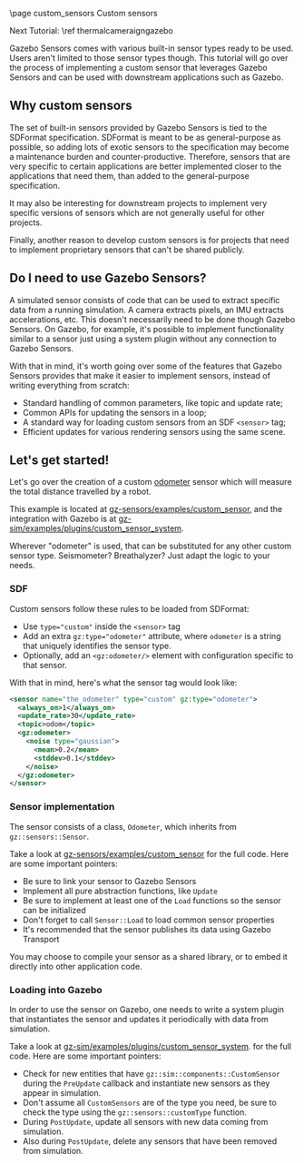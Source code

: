 \page custom_sensors Custom sensors

Next Tutorial: \ref thermalcameraigngazebo

Gazebo Sensors comes with various built-in sensor types ready to be used.
Users aren't limited to those sensor types though. This tutorial will go over
the process of implementing a custom sensor that leverages Gazebo Sensors
and can be used with downstream applications such as Gazebo.

## Why custom sensors

The set of built-in sensors provided by Gazebo Sensors is tied to the
SDFormat specification. SDFormat is meant to be as general-purpose as possible,
so adding lots of exotic sensors to the specification may become a maintenance
burden and counter-productive. Therefore, sensors that are very specific to
certain applications are better implemented closer to the applications that
need them, than added to the general-purpose specification.

It may also be interesting for downstream projects to implement very specific
versions of sensors which are not generally useful for other projects.

Finally, another reason to develop custom sensors is for projects that need to
implement proprietary sensors that can't be shared publicly.

## Do I need to use Gazebo Sensors?

A simulated sensor consists of code that can be used to extract specific data
from a running simulation. A camera extracts pixels, an IMU extracts
accelerations, etc. This doesn't necessarily need to be done though Gazebo
Sensors. On Gazebo, for example, it's possible to implement
functionality similar to a sensor just using a system plugin without any
connection to Gazebo Sensors.

With that in mind, it's worth going over some of the features that Gazebo
Sensors provides that make it easier to implement sensors, instead of writing
everything from scratch:

* Standard handling of common parameters, like topic and update rate;
* Common APIs for updating the sensors in a loop;
* A standard way for loading custom sensors from an SDF `<sensor>` tag;
* Efficient updates for various rendering sensors using the same scene.

## Let's get started!

Let's go over the creation of a custom
[odometer](https://en.wikipedia.org/wiki/Odometer) sensor which will measure
the total distance travelled by a robot.

This example is located at
[gz-sensors/examples/custom_sensor](https://github.com/gazebosim/gz-sensors/tree/gz-sensors10/examples/custom_sensor),
and the integration with Gazebo is at
[gz-sim/examples/plugins/custom_sensor_system](https://github.com/gazebosim/gz-sim/tree/gz-sensors10/examples/plugin/custom_sensor_system).

Wherever "odometer" is used, that can be substituted for any other custom sensor
type. Seismometer? Breathalyzer? Just adapt the logic to your needs.

### SDF

Custom sensors follow these rules to be loaded from SDFormat:

* Use `type="custom"` inside the `<sensor>` tag
* Add an extra `gz:type="odometer"` attribute, where `odometer`
  is a string that uniquely identifies the sensor type.
* Optionally, add an `<gz:odometer/>` element with configuration
  specific to that sensor.

With that in mind, here's what the sensor tag would look like:

```xml
<sensor name="the_odometer" type="custom" gz:type="odometer">
  <always_on>1</always_on>
  <update_rate>30</update_rate>
  <topic>odom</topic>
  <gz:odometer>
    <noise type="gaussian">
      <mean>0.2</mean>
      <stddev>0.1</stddev>
    </noise>
  </gz:odometer>
</sensor>
```

### Sensor implementation

The sensor consists of a class, `Odometer`, which inherits from
`gz::sensors::Sensor`.

Take a look at
[gz-sensors/examples/custom_sensor](https://github.com/gazebosim/gz-sensors/tree/gz-sensors10/examples/custom_sensor)
for the full code. Here are some important pointers:

* Be sure to link your sensor to Gazebo Sensors
* Implement all pure abstraction functions, like `Update`
* Be sure to implement at least one of the `Load` functions so the sensor can be initialized
* Don't forget to call `Sensor::Load` to load common sensor properties
* It's recommended that the sensor publishes its data using Gazebo Transport

You may choose to compile your sensor as a shared library, or to embed it
directly into other application code.

### Loading into Gazebo

In order to use the sensor on Gazebo, one needs to write a system
plugin that instantiates the sensor and updates it periodically with data from
simulation.

Take a look at
[gz-sim/examples/plugins/custom_sensor_system](https://github.com/gazebosim/gz-sim/tree/gz-sensors10/examples/plugin/custom_sensor_system).
for the full code. Here are some important pointers:

* Check for new entities that have `gz::sim::components::CustomSensor`
  during the `PreUpdate` callback and instantiate new sensors as they appear
  in simulation.
* Don't assume all `CustomSensors` are of the type you need, be sure to check
  the type using the `gz::sensors::customType` function.
* During `PostUpdate`, update all sensors with new data coming from simulation.
* Also during `PostUpdate`, delete any sensors that have been removed from
  simulation.
